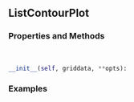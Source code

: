 ## <a id="McUtils.McUtils.Plots.Plots.ListContourPlot">ListContourPlot</a>


### Properties and Methods
<a id="McUtils.McUtils.Plots.Plots.ListContourPlot.__init__" class="docs-object-method">&nbsp;</a>
```python
__init__(self, griddata, **opts): 
```

### Examples


